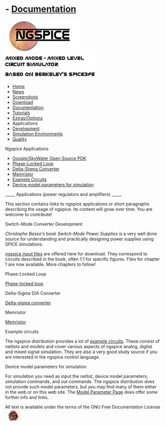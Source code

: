 # - [Documentation](./Docs.Html)

![NGSPICE](./images/nglogo.jpg) ![Mixed mode - mixed level circuit simulator - based on Berkeley's Spice3f5](./images/ngtext2.jpg) [](https://sourceforge.net/projects/ngspice)

- [Home](./index.html)
- [News](./news.html)
- [Screenshots](https://sourceforge.net/projects/ngspice/)
- [Download](./download.html)
- [Documentation](./docs.html)
- [Tutorials](./tutorials.html)
- [Extras/Options](./extras.html)
- Applications
- [Development](./devel.html)
- [Simulation Environments](./resources.html)
- [Quality](./quality.html)

Ngspice Applications

- [Google/SkyWater Open Source PDK](applic.html#sky)
- [Phase-Locked Loop](applic.html#pll)
- [Delta-Sigma Converter](applic.html#dsc)
- [Memristor](applic.html#memr)
- [Example Circuits](applic.html#exam)
- [Device model parameters for simulation](applic.html#mparam)

\_\_\_\_\_ Applications (power regulators and amplifiers) \_\_\_\_\_

This section contains links to ngspice applications or short paragraphs describing the usage of ngspice. Its content will grow over time. You are welcome to contribute!

Switch-Mode Converter Development

*Christophe Basso's* book *Switch-Mode Power Supplies* is a very well done source for understanding and practically designing power supplies using SPICE simulations.

[ngspice input files](./basso/basso-ngspice.7z) are offered here for download. They correspond to circuits described in the book, often 1:1 for specific figures. Files for chapter 1 are now available. More chapters to follow!

Phase-Locked Loop

[Phase-locked loop](./xspicehowto.html#pll)

Delta-Sigma D/A Converter

[Delta-sigma converter](./xspicehowto.html#dsc)

Memristor

[Memristor](./xspicehowto.html#memr)

Example circuits

The ngspice distribution provides a lot of [example circuits](https://sourceforge.net/p/ngspice/ngspice/ci/master/tree/examples). These consist of netlists and models and cover various aspects of ngspice analog, digital and mixed signal simulation. They are also a very good study source if you are interested in the ngspice control language.

Device model parameters for simulation

For simulation you need as input the netlist, device model parameters, simulation commands, and out commands. The ngspice distribution does not provide such model parameters, but you may find many of them either in the web or on this web site. The [Model Parameter Page](./modelparams.html) does offer some further info and links.

 All text is available under the terms of the GNU Free Documentation License ![](./images/spice.jpg)
